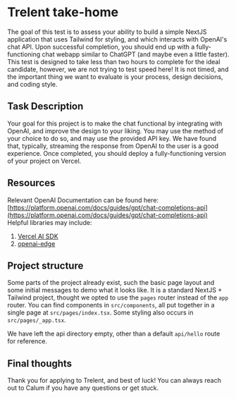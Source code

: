 # Trelent take-home

The goal of this test is to assess your ability to build a simple NextJS application that uses Tailwind for styling, and which interacts with OpenAI's chat API. Upon successful completion, you should end up with a fully-functioning chat webapp similar to ChatGPT (and maybe even a little faster). This test is designed to take less than two hours to complete for the ideal candidate, however, we are not trying to test speed here! It is not timed, and the important thing we want to evaluate is your process, design decisions, and coding style.

## Task Description

Your goal for this project is to make the chat functional by integrating with OpenAI, and improve the design to your liking. You may use the method of your choice to do so, and may use the provided API key. We have found that, typically, streaming the response from OpenAI to the user is a good experience. Once completed, you should deploy a fully-functioning version of your project on Vercel.

## Resources

Relevant OpenAI Documentation can be found here: [https://platform.openai.com/docs/guides/gpt/chat-completions-api](https://platform.openai.com/docs/guides/gpt/chat-completions-api)
Helpful libraries may include:

1. [Vercel AI SDK](https://sdk.vercel.ai/docs)
2. [openai-edge](https://github.com/dan-kwiat/openai-edge)

## Project structure

Some parts of the project already exist, such the basic page layout and some initial messages to demo what it looks like. It is a standard NextJS + Tailwind project, thought we opted to use the `pages` router instead of the `app` router. You can find components in `src/components`, all put together in a single page at `src/pages/index.tsx`. Some styling also occurs in `src/pages/_app.tsx`.

We have left the api directory empty, other than a default `api/hello` route for reference.

## Final thoughts

Thank you for applying to Trelent, and best of luck! You can always reach out to Calum if you have any questions or get stuck.
